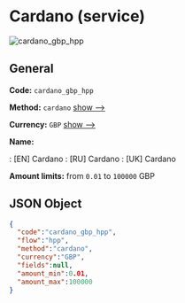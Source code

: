 
# Cardano (service) 
![cardano_gbp_hpp](https://static.openfintech.io/payment_methods/cardano_gbp_hpp/logo.svg?w=400&c=v0.59.26#w200)  

## General 
 
**Code:** `cardano_gbp_hpp` 
 
**Method:** `cardano` 
 [show -->](/payment-methods/cardano/) 
 
**Currency:** `GBP` [show -->](/currencies/GBP/) 
 
**Name:** 
 
:	[EN] Cardano 
:	[RU] Cardano 
:	[UK] Cardano 
 
**Amount limits:** from `0.01` to `100000` GBP 

## JSON Object 

```json
{
  "code":"cardano_gbp_hpp",
  "flow":"hpp",
  "method":"cardano",
  "currency":"GBP",
  "fields":null,
  "amount_min":0.01,
  "amount_max":100000
}
```  
